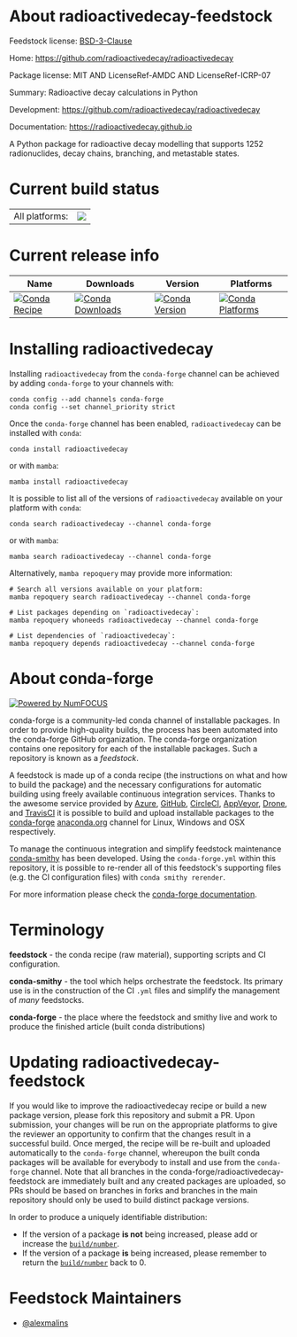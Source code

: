 About radioactivedecay-feedstock
================================

Feedstock license: [BSD-3-Clause](https://github.com/conda-forge/radioactivedecay-feedstock/blob/main/LICENSE.txt)

Home: https://github.com/radioactivedecay/radioactivedecay

Package license: MIT AND LicenseRef-AMDC AND LicenseRef-ICRP-07

Summary: Radioactive decay calculations in Python

Development: https://github.com/radioactivedecay/radioactivedecay

Documentation: https://radioactivedecay.github.io

A Python package for radioactive decay modelling that supports 1252
radionuclides, decay chains, branching, and metastable states.


Current build status
====================


<table><tr><td>All platforms:</td>
    <td>
      <a href="https://dev.azure.com/conda-forge/feedstock-builds/_build/latest?definitionId=12759&branchName=main">
        <img src="https://dev.azure.com/conda-forge/feedstock-builds/_apis/build/status/radioactivedecay-feedstock?branchName=main">
      </a>
    </td>
  </tr>
</table>

Current release info
====================

| Name | Downloads | Version | Platforms |
| --- | --- | --- | --- |
| [![Conda Recipe](https://img.shields.io/badge/recipe-radioactivedecay-green.svg)](https://anaconda.org/conda-forge/radioactivedecay) | [![Conda Downloads](https://img.shields.io/conda/dn/conda-forge/radioactivedecay.svg)](https://anaconda.org/conda-forge/radioactivedecay) | [![Conda Version](https://img.shields.io/conda/vn/conda-forge/radioactivedecay.svg)](https://anaconda.org/conda-forge/radioactivedecay) | [![Conda Platforms](https://img.shields.io/conda/pn/conda-forge/radioactivedecay.svg)](https://anaconda.org/conda-forge/radioactivedecay) |

Installing radioactivedecay
===========================

Installing `radioactivedecay` from the `conda-forge` channel can be achieved by adding `conda-forge` to your channels with:

```
conda config --add channels conda-forge
conda config --set channel_priority strict
```

Once the `conda-forge` channel has been enabled, `radioactivedecay` can be installed with `conda`:

```
conda install radioactivedecay
```

or with `mamba`:

```
mamba install radioactivedecay
```

It is possible to list all of the versions of `radioactivedecay` available on your platform with `conda`:

```
conda search radioactivedecay --channel conda-forge
```

or with `mamba`:

```
mamba search radioactivedecay --channel conda-forge
```

Alternatively, `mamba repoquery` may provide more information:

```
# Search all versions available on your platform:
mamba repoquery search radioactivedecay --channel conda-forge

# List packages depending on `radioactivedecay`:
mamba repoquery whoneeds radioactivedecay --channel conda-forge

# List dependencies of `radioactivedecay`:
mamba repoquery depends radioactivedecay --channel conda-forge
```


About conda-forge
=================

[![Powered by
NumFOCUS](https://img.shields.io/badge/powered%20by-NumFOCUS-orange.svg?style=flat&colorA=E1523D&colorB=007D8A)](https://numfocus.org)

conda-forge is a community-led conda channel of installable packages.
In order to provide high-quality builds, the process has been automated into the
conda-forge GitHub organization. The conda-forge organization contains one repository
for each of the installable packages. Such a repository is known as a *feedstock*.

A feedstock is made up of a conda recipe (the instructions on what and how to build
the package) and the necessary configurations for automatic building using freely
available continuous integration services. Thanks to the awesome service provided by
[Azure](https://azure.microsoft.com/en-us/services/devops/), [GitHub](https://github.com/),
[CircleCI](https://circleci.com/), [AppVeyor](https://www.appveyor.com/),
[Drone](https://cloud.drone.io/welcome), and [TravisCI](https://travis-ci.com/)
it is possible to build and upload installable packages to the
[conda-forge](https://anaconda.org/conda-forge) [anaconda.org](https://anaconda.org/)
channel for Linux, Windows and OSX respectively.

To manage the continuous integration and simplify feedstock maintenance
[conda-smithy](https://github.com/conda-forge/conda-smithy) has been developed.
Using the ``conda-forge.yml`` within this repository, it is possible to re-render all of
this feedstock's supporting files (e.g. the CI configuration files) with ``conda smithy rerender``.

For more information please check the [conda-forge documentation](https://conda-forge.org/docs/).

Terminology
===========

**feedstock** - the conda recipe (raw material), supporting scripts and CI configuration.

**conda-smithy** - the tool which helps orchestrate the feedstock.
                   Its primary use is in the construction of the CI ``.yml`` files
                   and simplify the management of *many* feedstocks.

**conda-forge** - the place where the feedstock and smithy live and work to
                  produce the finished article (built conda distributions)


Updating radioactivedecay-feedstock
===================================

If you would like to improve the radioactivedecay recipe or build a new
package version, please fork this repository and submit a PR. Upon submission,
your changes will be run on the appropriate platforms to give the reviewer an
opportunity to confirm that the changes result in a successful build. Once
merged, the recipe will be re-built and uploaded automatically to the
`conda-forge` channel, whereupon the built conda packages will be available for
everybody to install and use from the `conda-forge` channel.
Note that all branches in the conda-forge/radioactivedecay-feedstock are
immediately built and any created packages are uploaded, so PRs should be based
on branches in forks and branches in the main repository should only be used to
build distinct package versions.

In order to produce a uniquely identifiable distribution:
 * If the version of a package **is not** being increased, please add or increase
   the [``build/number``](https://docs.conda.io/projects/conda-build/en/latest/resources/define-metadata.html#build-number-and-string).
 * If the version of a package **is** being increased, please remember to return
   the [``build/number``](https://docs.conda.io/projects/conda-build/en/latest/resources/define-metadata.html#build-number-and-string)
   back to 0.

Feedstock Maintainers
=====================

* [@alexmalins](https://github.com/alexmalins/)

